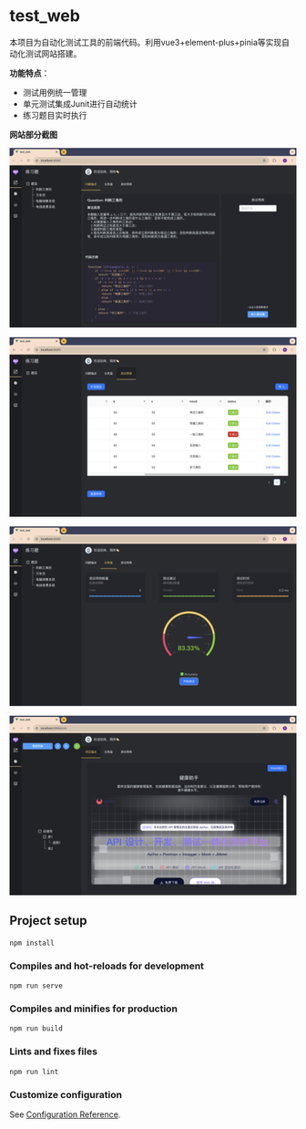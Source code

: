 # test_web

本项目为自动化测试工具的前端代码。利用vue3+element-plus+pinia等实现自动化测试网站搭建。

**功能特点**：

* 测试用例统一管理
* 单元测试集成Junit进行自动统计
* 练习题目实时执行

**网站部分截图**

![1](./imgs/1.png)

![1](./imgs/2.png)

![1](./imgs/3.png)

![1](./imgs/4.png)

## Project setup

```
npm install
```

### Compiles and hot-reloads for development
```
npm run serve
```

### Compiles and minifies for production
```
npm run build
```

### Lints and fixes files
```
npm run lint
```

### Customize configuration
See [Configuration Reference](https://cli.vuejs.org/config/).
